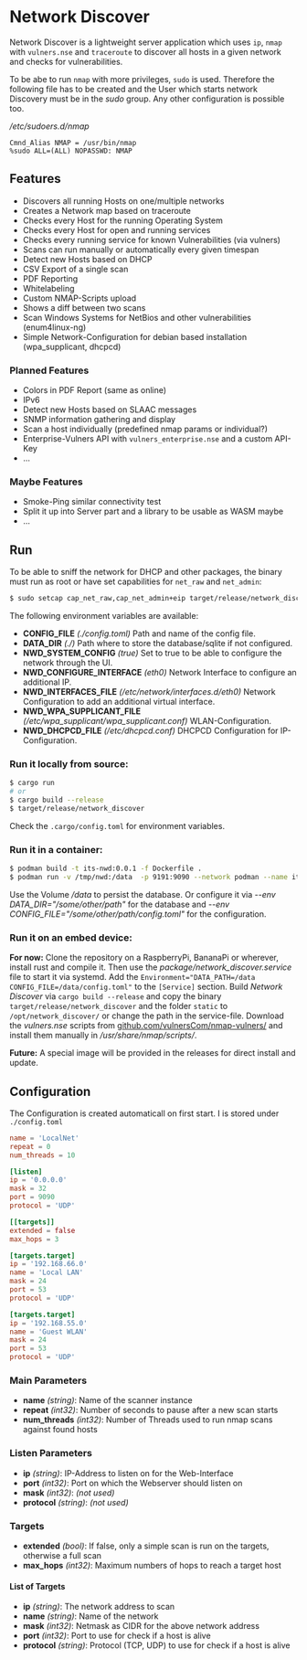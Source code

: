 # Network Discover

Network Discover is a lightweight server application which uses `ip`, `nmap` with `vulners.nse` and `traceroute` to discover all hosts in a given network and checks for vulnerabilities.

To be abe to run `nmap` with more privileges, `sudo` is used. Therefore the following file has to be created and the User which starts network Discovery must be in the _sudo_ group. Any other configuration is possible too.

_/etc/sudoers.d/nmap_
```
Cmnd_Alias NMAP = /usr/bin/nmap
%sudo ALL=(ALL) NOPASSWD: NMAP
```

## Features

* Discovers all running Hosts on one/multiple networks
* Creates a Network map based on traceroute
* Checks every Host for the running Operating System
* Checks every Host for open and running services
* Checks every running service for known Vulnerabilities (via vulners)
* Scans can run manually or automatically every given timespan
* Detect new Hosts based on DHCP
* CSV Export of a single scan
* PDF Reporting
* Whitelabeling
* Custom NMAP-Scripts upload
* Shows a diff between two scans
* Scan Windows Systems for NetBios and other vulnerabilities (enum4linux-ng)
* Simple Network-Configuration for debian based installation (wpa_supplicant, dhcpcd)

### Planned Features

* Colors in PDF Report (same as online)
* IPv6
* Detect new Hosts based on SLAAC messages
* SNMP information gathering and display
* Scan a host individually (predefined nmap params or individual?)
* Enterprise-Vulners API with `vulners_enterprise.nse` and a custom API-Key
* ...

### Maybe Features

* Smoke-Ping similar connectivity test
* Split it up into Server part and a library to be usable as WASM maybe
* ...

## Run

To be able to sniff the network for DHCP and other packages, the binary must run as root or have set capabilities for `net_raw` and `net_admin`:

```bash
$ sudo setcap cap_net_raw,cap_net_admin+eip target/release/network_discover
```

The following environment variables are available:

* **CONFIG_FILE** *(./config.toml)* Path and name of the config file.
* **DATA_DIR** *(./)* Path where to store the database/sqlite if not configured.
* **NWD_SYSTEM_CONFIG** *(true)* Set to true to be able to configure the network through the UI.
* **NWD_CONFIGURE_INTERFACE** *(eth0)* Network Interface to configure an additional IP.
* **NWD_INTERFACES_FILE** *(/etc/network/interfaces.d/eth0)* Network Configuration to add an additional virtual interface.
* **NWD_WPA_SUPPLICANT_FILE** *(/etc/wpa_supplicant/wpa_supplicant.conf)* WLAN-Configuration.
* **NWD_DHCPCD_FILE** *(/etc/dhcpcd.conf)* DHCPCD Configuration for IP-Configuration.

### Run it locally from source:

```bash
$ cargo run
# or
$ cargo build --release
$ target/release/network_discover
```

Check the `.cargo/config.toml` for environment variables.

### Run it in a container:

```bash
$ podman build -t its-nwd:0.0.1 -f Dockerfile .
$ podman run -v /tmp/nwd:/data  -p 9191:9090 --network podman --name its-nwd --replace localhost/its-nwd:0.0.1
```

Use the Volume */data* to persist the database.
Or configure it via *--env DATA_DIR="/some/other/path"* for the database and *--env CONFIG_FILE="/some/other/path/config.toml"* for the configuration.

### Run it on an embed device:

**For now:** Clone the repository on a RaspberryPi, BananaPi or wherever, install rust and compile it.
Then use the *package/network_discover.service* file to start it via systemd.
Add the `Environment="DATA_PATH=/data CONFIG_FILE=/data/config.toml"` to the `[Service]` section.
Build *Network Discover* via `cargo build --release` and copy the binary `target/release/network_discover` and the folder `static` to `/opt/network_discover/` or change the path in the service-file. Download the *vulners.nse* scripts from [github.com/vulnersCom/nmap-vulners/](https://github.com/vulnersCom/nmap-vulners/raw/master/vulners.nse) and install them manually in */usr/share/nmap/scripts/*.

**Future:** A special image will be provided in the releases for direct install and update.


## Configuration

The Configuration is created automaticall on first start. I is stored under `./config.toml`

```toml
name = 'LocalNet'
repeat = 0
num_threads = 10

[listen]
ip = '0.0.0.0'
mask = 32
port = 9090
protocol = 'UDP'

[[targets]]
extended = false
max_hops = 3

[targets.target]
ip = '192.168.66.0'
name = 'Local LAN'
mask = 24
port = 53
protocol = 'UDP'

[targets.target]
ip = '192.168.55.0'
name = 'Guest WLAN'
mask = 24
port = 53
protocol = 'UDP'
```

### Main Parameters

* **name** _(string)_: Name of the scanner instance
* **repeat** _(int32)_: Number of seconds to pause after a new scan starts
* **num_threads** _(int32)_: Number of Threads used to run nmap scans against found hosts

### Listen Parameters

* **ip** _(string)_: IP-Address to listen on for the Web-Interface
* **port** _(int32)_: Port on which the Webserver should listen on
* **mask** _(int32)_: _(not used)_
* **protocol** _(string)_: _(not used)_

### Targets

* **extended** _(bool)_: If false, only a simple scan is run on the targets, otherwise a full scan
* **max_hops** _(int32)_: Maximum numbers of hops to reach a target host

#### List of Targets

* **ip** _(string)_: The network address to scan
* **name** _(string)_: Name of the network
* **mask** _(int32)_: Netmask as CIDR for the above network address
* **port** _(int32)_: Port to use for check if a host is alive
* **protocol** _(string)_: Protocol (TCP, UDP) to use for check if a host is alive



